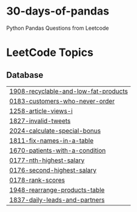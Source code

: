 # 30-days-of-pandas
Python Pandas Questions from Leetcode

<!---LeetCode Topics Start-->
# LeetCode Topics
## Database
|  |
| ------- |
| [1908-recyclable-and-low-fat-products](https://github.com/RBENJAMINFRANKLIN/30-days-of-pandas/tree/master/1908-recyclable-and-low-fat-products) |
| [0183-customers-who-never-order](https://github.com/RBENJAMINFRANKLIN/30-days-of-pandas/tree/master/0183-customers-who-never-order) |
| [1258-article-views-i](https://github.com/RBENJAMINFRANKLIN/30-days-of-pandas/tree/master/1258-article-views-i) |
| [1827-invalid-tweets](https://github.com/RBENJAMINFRANKLIN/30-days-of-pandas/tree/master/1827-invalid-tweets) |
| [2024-calculate-special-bonus](https://github.com/RBENJAMINFRANKLIN/30-days-of-pandas/tree/master/2024-calculate-special-bonus) |
| [1811-fix-names-in-a-table](https://github.com/RBENJAMINFRANKLIN/30-days-of-pandas/tree/master/1811-fix-names-in-a-table) |
| [1670-patients-with-a-condition](https://github.com/RBENJAMINFRANKLIN/30-days-of-pandas/tree/master/1670-patients-with-a-condition) |
| [0177-nth-highest-salary](https://github.com/RBENJAMINFRANKLIN/30-days-of-pandas/tree/master/0177-nth-highest-salary) |
| [0176-second-highest-salary](https://github.com/RBENJAMINFRANKLIN/30-days-of-pandas/tree/master/0176-second-highest-salary) |
| [0178-rank-scores](https://github.com/RBENJAMINFRANKLIN/30-days-of-pandas/tree/master/0178-rank-scores) |
| [1948-rearrange-products-table](https://github.com/RBENJAMINFRANKLIN/30-days-of-pandas/tree/master/1948-rearrange-products-table) |
| [1837-daily-leads-and-partners](https://github.com/RBENJAMINFRANKLIN/30-days-of-pandas/tree/master/1837-daily-leads-and-partners) |
<!---LeetCode Topics End-->